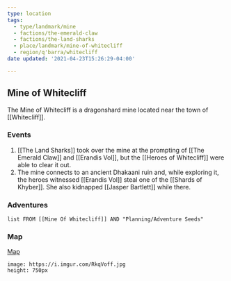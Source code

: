```yaml
---
type: location
tags:
  - type/landmark/mine
  - factions/the-emerald-claw
  - factions/the-land-sharks
  - place/landmark/mine-of-whitecliff
  - region/q'barra/whitecliff
date updated: '2021-04-23T15:26:29-04:00'

---
```


## Mine of Whitecliff

The Mine of Whitecliff is a dragonshard mine located near the town of [[Whitecliff]].

### Events

1. [[The Land Sharks]] took over the mine at the prompting of [[The Emerald Claw]] and [[Erandis Vol]], but the [[Heroes of Whitecliff]] were able to clear it out.
2. The mine connects to an ancient Dhakaani ruin and, while exploring it, the heroes witnessed [[Erandis Vol]] steal one of the [[Shards of Khyber]]. She also kidnapped [[Jasper Bartlett]] while there.

### Adventures

```dataview
list FROM [[Mine Of Whitecliff]] AND "Planning/Adventure Seeds"
```

### Map

[Map](https://i.imgur.com/RkqVoff.jpg)

```leaflet
image: https://i.imgur.com/RkqVoff.jpg
height: 750px
```

